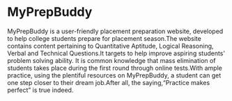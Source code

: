 # MyPrepBuddy
MyPrepBuddy is a user-friendly placement preparation website, developed to help college students prepare for placement season.The website contains content pertaining to Quantitative Aptitude, Logical Reasoning, Verbal and Technical Questions.It targets to help improve aspiring students' problem solving ability. It is common knowledge that mass elimination of students takes place during the first round through online tests.With ample practice, using the plentiful resources on MyPrepBuddy, a student can get one step closer to their dream job.After all, the saying,“Practice makes perfect” is true indeed.
